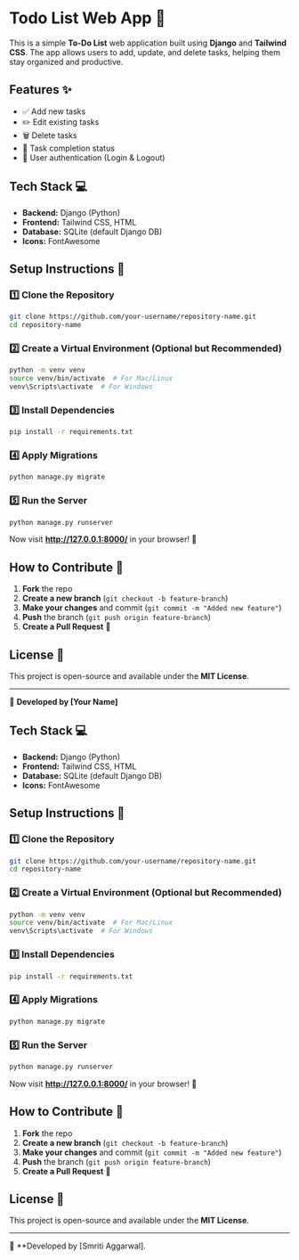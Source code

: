 
# Todo List Web App 📝

This is a simple **To-Do List** web application built using **Django** and **Tailwind CSS**. The app allows users to add, update, and delete tasks, helping them stay organized and productive.

## Features ✨
- ✅ Add new tasks
- ✏️ Edit existing tasks
- 🗑️ Delete tasks
- 📌 Task completion status
- 🔐 User authentication (Login & Logout)

## Tech Stack 💻
- **Backend:** Django (Python)
- **Frontend:** Tailwind CSS, HTML
- **Database:** SQLite (default Django DB)
- **Icons:** FontAwesome

## Setup Instructions 🚀

### 1️⃣ Clone the Repository
```bash
git clone https://github.com/your-username/repository-name.git
cd repository-name
```

### 2️⃣ Create a Virtual Environment (Optional but Recommended)
```bash
python -m venv venv
source venv/bin/activate  # For Mac/Linux
venv\Scripts\activate  # For Windows
```

### 3️⃣ Install Dependencies
```bash
pip install -r requirements.txt
```

### 4️⃣ Apply Migrations
```bash
python manage.py migrate
```

### 5️⃣ Run the Server
```bash
python manage.py runserver
```
Now visit **http://127.0.0.1:8000/** in your browser! 🎉

## How to Contribute 🤝
1. **Fork** the repo
2. **Create a new branch** (`git checkout -b feature-branch`)
3. **Make your changes** and commit (`git commit -m "Added new feature"`)
4. **Push** the branch (`git push origin feature-branch`)
5. **Create a Pull Request** 🚀

## License 📜
This project is open-source and available under the **MIT License**.

---
🔗 **Developed by [Your Name]**

## Tech Stack 💻
- **Backend:** Django (Python)
- **Frontend:** Tailwind CSS, HTML
- **Database:** SQLite (default Django DB)
- **Icons:** FontAwesome

## Setup Instructions 🚀

### 1️⃣ Clone the Repository
```bash
git clone https://github.com/your-username/repository-name.git
cd repository-name
```

### 2️⃣ Create a Virtual Environment (Optional but Recommended)
```bash
python -m venv venv
source venv/bin/activate  # For Mac/Linux
venv\Scripts\activate  # For Windows
```

### 3️⃣ Install Dependencies
```bash
pip install -r requirements.txt
```

### 4️⃣ Apply Migrations
```bash
python manage.py migrate
```

### 5️⃣ Run the Server
```bash
python manage.py runserver
```
Now visit **http://127.0.0.1:8000/** in your browser! 🎉

## How to Contribute 🤝
1. **Fork** the repo
2. **Create a new branch** (`git checkout -b feature-branch`)
3. **Make your changes** and commit (`git commit -m "Added new feature"`)
4. **Push** the branch (`git push origin feature-branch`)
5. **Create a Pull Request** 🚀

## License 📜
This project is open-source and available under the **MIT License**.

---
🔗 **Developed by [Smriti Aggarwal].
